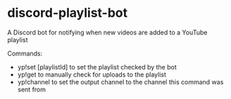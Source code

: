 # discord-playlist-bot
A Discord bot for notifying when new videos are added to a YouTube playlist

Commands:
- yp!set [playlistId] to set the playlist checked by the bot
- yp!get to manually check for uploads to the playlist
- yp!channel to set the output channel to the channel this command was sent from